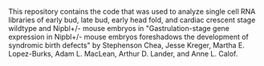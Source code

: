 This repository contains the code that was used to analyze single cell RNA libraries of early bud, late bud, early head fold, and cardiac crescent stage wildtype and Nipbl+/- mouse embryos in "Gastrulation-stage gene expression in Nipbl+/- mouse embryos foreshadows the development of syndromic birth defects" by Stephenson Chea, Jesse Kreger, Martha E. Lopez-Burks, Adam L. MacLean, Arthur D. Lander, and Anne L. Calof.
